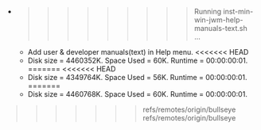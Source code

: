 * >>>>>>>>> Running inst-min-win-jwm-help-manuals-text.sh ...
  * Add user & developer manuals(text) in Help menu.
<<<<<<< HEAD
  * Disk size = 4460352K. Space Used = 60K. Runtime = 00:00:00:01.
=======
<<<<<<< HEAD
  * Disk size = 4349764K. Space Used = 56K. Runtime = 00:00:00:01.
=======
  * Disk size = 4460768K. Space Used = 60K. Runtime = 00:00:00:01.
>>>>>>> refs/remotes/origin/bullseye
>>>>>>> refs/remotes/origin/bullseye

